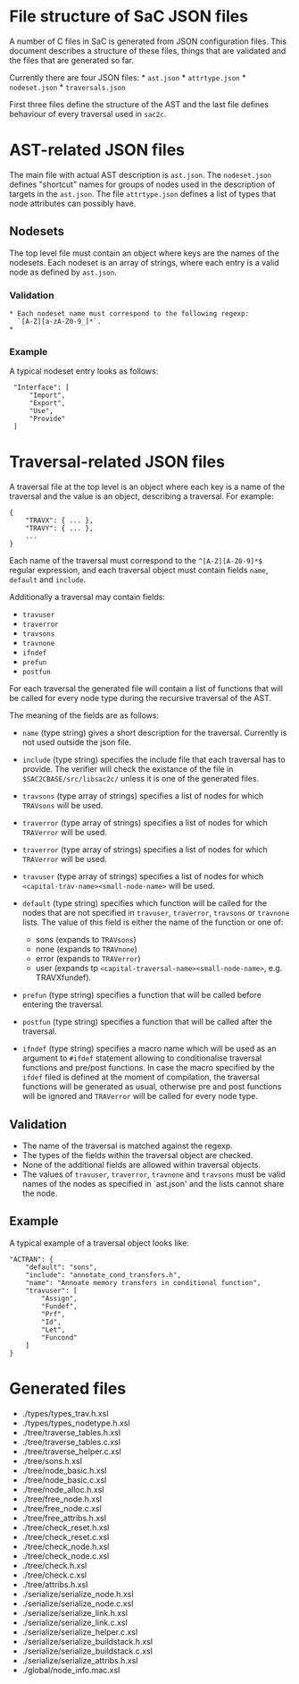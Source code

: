 File structure of SaC JSON files
================================

A number of C files in SaC is generated from JSON configuration files.  This 
document describes a structure of these files, things that are validated and
the files that are generated so far.

Currently there are four JSON files:
    * `ast.json`
    * `attrtype.json`
    * `nodeset.json`
    * `traversals.json`

First three files define the structure of the AST and the last file defines
behaviour of every traversal used in `sac2c`.


AST-related JSON files
======================

The main file with actual AST description is `ast.json`.  The `nodeset.json`
defines "shortcut" names for groups of nodes used in the description of targets
in the `ast.json`.  The file `attrtype.json` defines a list of types that node
attributes can possibly have.

Nodesets
--------

The top level file must contain an object where keys are the names of the
nodesets.  Each nodeset is an array of strings, where each entry is a valid
node as defined by `ast.json`.

### Validation ###

    * Each nodeset name must correspond to the following regexp:
      `[A-Z][a-zA-Z0-9_]*`.
    *


### Example ###

A typical nodeset entry looks as follows:


```
 "Interface": [
     "Import",
     "Export",
     "Use",
     "Provide"
 ]

```




Traversal-related JSON files
===========================

A traversal file at the top level is an object where each key is a name of the
traversal and the value is an object, describing a traversal.  For example:

```
{
    "TRAVX": { ... },
    "TRAVY": { ... },
    ...
}
```

Each name of the traversal must correspond to the `^[A-Z][A-Z0-9]*$` regular expression,
and each traversal object must contain fields `name`, `default` and `include`.

Additionally a traversal may contain fields:

   * `travuser`
   * `traverror`
   * `travsons`
   * `travnone`
   * `ifndef`
   * `prefun`
   * `postfun`

For each traversal the generated file will contain a list of functions that will
be called for every node type during the recursive traversal of the AST.



The meaning of the fields are as follows:

   * `name` (type string) gives a short description for the traversal.
      Currently is not used outside the json file.

   * `include` (type string) specifies the include file that each traversal
      has to provide.  The verifier will check the existance of the file in
      `$SAC2CBASE/src/libsac2c/` unless it is one of the generated files.

   * `travsons` (type array of strings) specifies a list of nodes for which
     `TRAVsons` will be used.

   * `traverror` (type array of strings) specifies a list of nodes for which
      `TRAVerror` will be used.

   * `traverror` (type array of strings) specifies a list of nodes for which
      `TRAVerror` will be used.

   * `travuser` (type array of strings) specifies a list of nodes for which
      `<capital-trav-name><small-node-name>` will be used.

   * `default` (type string) specifies which function will be
      called for the nodes that are not specified in `travuser`, `traverror`,
      `travsons` or `travnone` lists.  The value of this field is either the
      name of the function or one of:

      * sons (expands to `TRAVsons`)
      * none (expands to `TRAVnone`)
      * error (expands to `TRAVerror`)
      * user (expands tp `<capital-traversal-name><small-node-name>`, e.g. TRAVXfundef).
    
   * `prefun` (type string) specifies a function that will be called before
      entering the traversal.
    
   * `postfun` (type string) specifies a function that will be called after
      the traversal.

   * `ifndef` (type string) specifies a macro name which will be used as
      an argument to `#ifdef` statement allowing to conditionalise traversal
      functions and pre/post functions.  In case the macro specified by the 
      `ifdef` filed is defined at the moment of compilation,
      the traversal functions will be generated as usual, otherwise pre and
      post functions will be ignored and `TRAVerror` will be called for every
      node type.

Validation
----------

   * The name of the traversal is matched against the regexp.
   * The types of the fields within the traversal object are checked.
   * None of the additional fields are allowed within traversal objects.
   * The values of `travuser`, `traverror`, `travnone` and `travsons` must be
     valid names of the nodes as specified in `ast.json' and the lists cannot share
     the node.


Example
-------

A typical example of a traversal object looks like:

```
"ACTRAN": {
    "default": "sons",
    "include": "annotate_cond_transfers.h",
    "name": "Annoate memory transfers in conditional function",
    "travuser": [
        "Assign",
        "Fundef",
        "Prf",
        "Id",
        "Let",
        "Funcond"
    ]
}
```

Generated files
===============
   - ./types/types_trav.h.xsl
   - ./types/types_nodetype.h.xsl
   - ./tree/traverse_tables.h.xsl
   - ./tree/traverse_tables.c.xsl
   - ./tree/traverse_helper.c.xsl
   - ./tree/sons.h.xsl
   - ./tree/node_basic.h.xsl
   - ./tree/node_basic.c.xsl
   - ./tree/node_alloc.h.xsl
   - ./tree/free_node.h.xsl
   - ./tree/free_node.c.xsl
   - ./tree/free_attribs.h.xsl
   - ./tree/check_reset.h.xsl
   - ./tree/check_reset.c.xsl
   - ./tree/check_node.h.xsl
   - ./tree/check_node.c.xsl
   - ./tree/check.h.xsl
   - ./tree/check.c.xsl
   - ./tree/attribs.h.xsl
   - ./serialize/serialize_node.h.xsl
   - ./serialize/serialize_node.c.xsl
   - ./serialize/serialize_link.h.xsl
   - ./serialize/serialize_link.c.xsl
   - ./serialize/serialize_helper.c.xsl
   - ./serialize/serialize_buildstack.h.xsl
   - ./serialize/serialize_buildstack.c.xsl
   - ./serialize/serialize_attribs.h.xsl
   - ./global/node_info.mac.xsl

